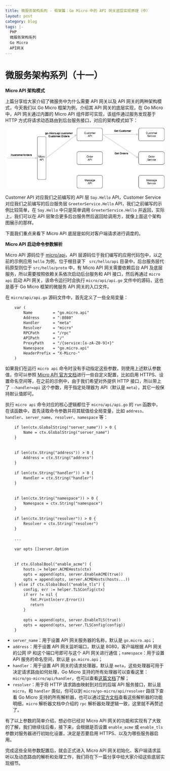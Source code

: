 ```yaml
---
title: 微服务架构系列 - 框架篇：Go Micro 中的 API 网关底层实现原理（中）
layout: post
category: blog
tags: |-
  PHP
  微服务架构系列
  Go Micro
  API网关
---
```




# 微服务架构系列（十一）



**Micro API 架构模式**



上篇分享给大家介绍了微服务中为什么需要 API 网关以及 API 网关的两种架构模式，今天我们以 Go Micro 框架为例，介绍其 API 网关的底层实现，在 Go Micro 中，API 网关通过内置的 Micro API 组件即可实现，该组件通过服务发现基于 HTTP 方式将请求动态路由到后台服务接口，对应的架构模式如下：



![img](/assets/post/1ff49d78c186d4738428a06b13277c6a206c405d7a2240894d87fdf373998d29.png)



Customer API 对应我们之前编写的 API 层 `Say.Hello` API，Customer Service 对应我们之前编写的后台服务层 `GreeterService.Hello` API，我们之前编写的示例比较简单，在 `Say.Hello` 中只是简单调用 `GreeterService.Hello` 并返回，实际上，我们可以在 API 层聚合更多后台服务然后返回给调用方，就像上面这个架构图展示的那样。



下面我们重点来看下 Micro API 底层是如何对客户端请求进行调度的。



**Micro API 启动命令参数解析**



Micro API 源码位于 [micro/api](https://github.com/micro/go-micro/tree/master/api)，API 层源码位于我们编写的应用代码包中，以之前的示例应用 `hello` 为例，位于根目录下 ` src/hello/api` 目录中，后台服务层代码原型则位于 `src/hello/proto` 中，有 Micro API 网关需要依赖后台 API 及底层服务，所以需要按照依赖关系依次启动后台服务和 API 接口，然后再通过 `micro api` 启动 API 网关，该命令运行时会执行 `micro/api/api.go` 文件中的源码，这也是基于 Go Micro 框架的微服务 API 网关的入口文件。



在 `micro/api/api.go` 源码文件中，首先定义了一些全局变量：



```
    var (
        Name         = "go.micro.api"
        Address      = ":8080"
        Handler      = "meta"
        Resolver     = "micro"
        RPCPath      = "/rpc"
        APIPath      = "/"
        ProxyPath    = "/{service:[a-zA-Z0-9]+}"
        Namespace    = "go.micro.api"
        HeaderPrefix = "X-Micro-"
    )
```



如果我们在运行 `micro api` 命令时没有手动指定这些参数，则使用上述默认参数值，你可以参照 [Micro API 官方文档](https://micro.mu/docs/api.html)进行一些自定义配置，比如启用 HTTPS、设置命名空间等，在之前的示例中，由于我们希望对外提供 HTTP 接口，所以带上了 `--handler=api` 这个参数，用于指定处理器为 API（默认是 `meta`），其它一般保持默认值即可。



执行 `micro api` 命令对应的核心逻辑都位于 `micro/api/api.go` 的 `run` 函数中，在该函数中，首先读取命令参数并将其赋值给全局变量，比如 `address`、`handler`、`server_name`、`resolver`、`namespace` 等：



```
    if len(ctx.GlobalString("server_name")) > 0 {
        Name = ctx.GlobalString("server_name")
    }


    if len(ctx.String("address")) > 0 {
        Address = ctx.String("address")
    }
    
    if len(ctx.String("handler")) > 0 {
        Handler = ctx.String("handler")
    }


    if len(ctx.String("namespace")) > 0 {
        Namespace = ctx.String("namespace")
    }
    
    if len(ctx.String("resolver")) > 0 {
        Resolver = ctx.String("resolver")
    }
    
    ...
    
    var opts []server.Option


    if ctx.GlobalBool("enable_acme") {
        hosts := helper.ACMEHosts(ctx)
        opts = append(opts, server.EnableACME(true))
        opts = append(opts, server.ACMEHosts(hosts...))
    } else if ctx.GlobalBool("enable_tls") {
        config, err := helper.TLSConfig(ctx)
        if err != nil {
           fmt.Println(err.Error())
           return
        }
        
        opts = append(opts, server.EnableTLS(true))
        opts = append(opts, server.TLSConfig(config))
    }
```



- `server_name`：用于设置 API 网关服务器的名称，默认是 `go.micro.api`；
- `address`：用于设置 API 网关监听端口，默认是 8080，客户端根据 API 网关的公网 IP 和这个端口号即可与这个 API 网关进行通信；`namespace`：用于设置 API 服务的命名空间，默认是 `go.micro.api`；
- `handler`：用于设置 API 网关的请求处理器，默认是 `meta`，这些处理器可用于决定请求路由如何处理，Go Micro 支持的所有处理器可以查看这里：`micro/go-micro/api/handler`，也可以查看[这篇文档](https://micro.mu/docs/go-api.html)了解；
- `resolver`：用于将 HTTP 请求路由映射到对应的后端 API 服务接口，默认是 `micro`，和 `handler` 类似，你可以到 `micro/go-micro/api/resolver` 路径下查看 Go Micro 支持的所有解析器，也可以通过[官方文档](https://micro.mu/docs/api.html#resolver)查看这些解析器的功能明细，`micro` 解析器文档中介绍的 `rpc` 解析器处理逻辑一致，这里就不再赘述了。



有了以上参数的简单介绍，想必你已经对 Micro API 网关的功能和实现有了大致的了解，我们继续往后看，接下来，会根据是否设置 `enable_acme` 或 `enable_tls` 参数对服务器进行初始化设置，决定是否要启用 HTTPS、以及为哪些服务器启用。



完成这些全局参数配置后，就会正式进入 Micro API 网关初始化、客户端请求监听以及动态路由的解析和处理工作，我们将在下一篇分享中给大家介绍这些底层实现细节。